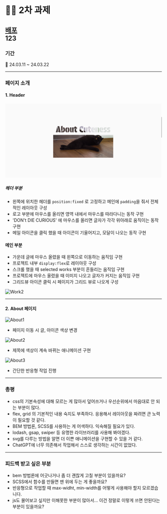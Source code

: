 # 👨‍💻 2차 과제

[배포](/)  
123
---

### 기간

📆 24.03.11 ~ 24.03.22

---

### 페이지 소개

#### 1. Header

![work1](/client/public/images/readme/header.png)

##### 헤더 부분

- 왼쪽에 위치한 헤더를 `position:fixed` 로 고정하고 메인에 `padding`을 줘서 전체적인 레이아웃 구성
- 로고 부분에 마우스를 올리면 영역 내에서 마우스를 따라다니는 동작 구현
- 'DON't DIE CURIOUS' 에 마우스를 올리면 글자가 각각 위아래로 움직이는 동작 구현
- 메일 아이콘을 클릭 했을 때 아이콘이 기울어지고, 모달이 나오는 동작 구현

#### 메인 부분

- 가운데 글에 마우스 올렸을 때 왼쪽으로 이동하는 움직임 구현
- 프로젝트 내부 `display:flex`로 레이아웃 구성
- 스크롤 했을 때 selected works 부분이 흔들리는 움직임 구현
- 프로젝트에 마우스 올렸을 때 이미지 나오고 글자가 커지는 움직임 구현
- 그리드뷰 아이콘 클릭 시 페이지가 그리드 뷰로 나오게 구성

![Work2](./public/images/readme/work2.png)

---

#### 2. About 페이지

![About1](./public/images/readme/about1.png)

- 페이지 이동 시 글, 아이콘 색상 변경

![About2](./public/images/readme/about2.png)

- 제목에 색상이 계속 바뀌는 애니메이션 구현

![About3](./public/images/readme/about3.png)

- 간단한 반응형 작업 진행

---

### 총평

- css의 기본속성에 대해 모르는 게 많아서 덮어쓰거나 우선순위에서 마음대로 안 되는 부분이 많다.
- flex, grid 의 기본적인 내용 숙지도 부족하다. 응용해서 레이아웃을 짜려면 큰 노력이 필요할 것 같다.
- BEM 방법론, SCSS를 사용하는 게 어색하다. 익숙해질 필요가 있다.
- lodash, gsap, swiper 등 유명한 라이브러리를 사용해 봐야겠다.
- svg를 다루는 방법을 알면 더 이쁜 애니메이션을 구현할 수 있을 거 같다.
- ChatGPT에 너무 의존해서 작업해서 스스로 생각하는 시간이 없었다.

---

### 피드백 받고 싶은 부분

- bem 방법론에 어긋나거나 좀 더 괜찮게 고칠 부분이 있을까요?
- SCSS에서 함수를 만들면 맨 위에 두는 게 좋을까요?
- 반응형으로 작업할 때 max-widht, min-width를 어떻게 사용해야 할지 모르겠습니다.
- js도 물어보고 싶지만 이해못한 부분이 많아서... 이건 정말로 이렇게 쓰면 안된다는 부분이 있을까요?
